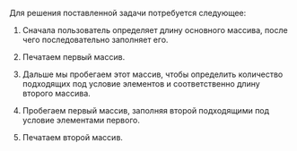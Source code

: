 Для решения поставленной задачи потребуется следующее:

1. Сначала пользователь определяет длину основного массива, после чего последовательно заполняет его.

2. Печатаем первый массив.

3. Дальше мы пробегаем этот массив, чтобы определить количество подходящих под условие элементов и соответственно длину второго массива.

4. Пробегаем первый массив, заполняя второй подходящими под условие элементами первого.

5. Печатаем второй массив.